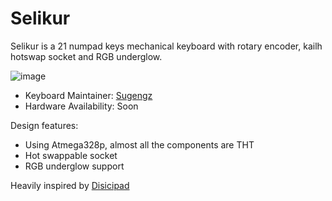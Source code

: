 # Selikur
Selikur is a 21 numpad keys mechanical keyboard with rotary encoder, kailh hotswap socket and RGB underglow.

![image](https://user-images.githubusercontent.com/72374465/169503767-0f66f105-634c-4135-b39c-27167e7af2e1.png)

* Keyboard Maintainer: [Sugengz](https://github.com/sugengz)
* Hardware Availability: Soon

Design features:
* Using Atmega328p, almost all the components are THT
* Hot swappable socket
* RGB underglow support

Heavily inspired by [Disicipad](https://github.com/coseyfannitutti/discipad)
